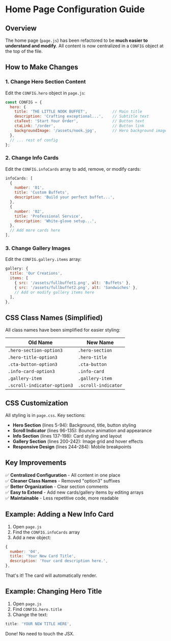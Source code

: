 # Home Page Configuration Guide

## Overview
The home page (`page.js`) has been refactored to be **much easier to understand and modify**. All content is now centralized in a `CONFIG` object at the top of the file.

## How to Make Changes

### 1. **Change Hero Section Content**
Edit the `CONFIG.hero` object in `page.js`:

```javascript
const CONFIG = {
  hero: {
    title: 'THE LITTLE NOOK BUFFET',           // Main title
    description: 'Crafting exceptional...',    // Subtitle text
    ctaText: 'Start Your Order',               // Button text
    ctaLink: '/order',                         // Button link
    backgroundImage: '/assets/nook.jpg',       // Hero background image
  },
  // ... rest of config
};
```

### 2. **Change Info Cards**
Edit the `CONFIG.infoCards` array to add, remove, or modify cards:

```javascript
infoCards: [
  {
    number: '01',
    title: 'Custom Buffets',
    description: 'Build your perfect buffet...',
  },
  {
    number: '02',
    title: 'Professional Service',
    description: 'White-glove setup...',
  },
  // Add more cards here
],
```

### 3. **Change Gallery Images**
Edit the `CONFIG.gallery.items` array:

```javascript
gallery: {
  title: 'Our Creations',
  items: [
    { src: '/assets/fullbuffet1.png', alt: 'Buffets' },
    { src: '/assets/fullbuffet2.png', alt: 'Sandwiches' },
    // Add or modify gallery items here
  ],
},
```

## CSS Class Names (Simplified)

All class names have been simplified for easier styling:

| Old Name | New Name |
|----------|----------|
| `.hero-section-option3` | `.hero-section` |
| `.hero-title-option3` | `.hero-title` |
| `.cta-button-option3` | `.cta-button` |
| `.info-card-option3` | `.info-card` |
| `.gallery-item` | `.gallery-item` |
| `.scroll-indicator-option3` | `.scroll-indicator` |

## CSS Customization

All styling is in `page.css`. Key sections:
- **Hero Section** (lines 5-94): Background, title, button styling
- **Scroll Indicator** (lines 96-135): Bounce animation and appearance
- **Info Section** (lines 137-198): Card styling and layout
- **Gallery Section** (lines 200-242): Image grid and hover effects
- **Responsive Design** (lines 244-284): Mobile breakpoints

## Key Improvements

✅ **Centralized Configuration** - All content in one place  
✅ **Cleaner Class Names** - Removed "option3" suffixes  
✅ **Better Organization** - Clear section comments  
✅ **Easy to Extend** - Add new cards/gallery items by editing arrays  
✅ **Maintainable** - Less repetitive code, more readable  

## Example: Adding a New Info Card

1. Open `page.js`
2. Find the `CONFIG.infoCards` array
3. Add a new object:

```javascript
{
  number: '04',
  title: 'Your New Card Title',
  description: 'Your card description here.',
},
```

That's it! The card will automatically render.

## Example: Changing Hero Title

1. Open `page.js`
2. Find `CONFIG.hero.title`
3. Change the text:

```javascript
title: 'YOUR NEW TITLE HERE',
```

Done! No need to touch the JSX.

